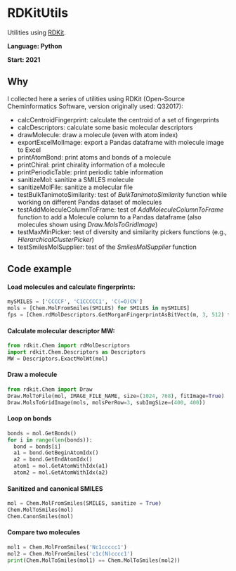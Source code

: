 # RDKitUtils
Utilities using [RDKit](https://www.rdkit.org/).

**Language: Python**

**Start: 2021**

## Why
I collected here a series of utilities using RDKit (Open-Source Cheminformatics Software, version originally used: Q32017):

- calcCentroidFingerprint: calculate the centroid of a set of fingerprints
- calcDescriptors: calculate some basic molecular descriptors
- drawMolecule: draw a molecule (even with atom index)
- exportExcelMolImage: export a Pandas dataframe with molecule image to Excel
- printAtomBond: print atoms and bonds of a molecule
- printChiral: print chirality information of a molecule
- printPeriodicTable: print periodic table information
- sanitizeMol: sanitize a SMILES molecule
- sanitizeMolFile: sanitize a molecular file
- testBulkTanimotoSimilarity: test of _BulkTanimotoSimilarity_ function while working on different Pandas dataset of molecules
- testAddMoleculeColumnToFrame: test of _AddMoleculeColumnToFrame_ function to add a Molecule column to a Pandas dataframe (also molecules shown using _Draw.MolsToGridImage_)
- testMaxMinPicker: test of diversity and similarity pickers functions (e.g., _HierarchicalClusterPicker_)
- testSmilesMolSupplier: test of the _SmilesMolSupplier_ function

## Code example

#### Load molecules and calculate fingerprints:
```python
mySMILES = ['CCCCF', 'C1CCCCC1', 'C(=O)CN']
mols = [Chem.MolFromSmiles(SMILES) for SMILES in mySMILES]
fps = [Chem.rdMolDescriptors.GetMorganFingerprintAsBitVect(m, 3, 512) for m in mols]
```

#### Calculate molecular descriptor MW:
```python
from rdkit.Chem import rdMolDescriptors
import rdkit.Chem.Descriptors as Descriptors
MW = Descriptors.ExactMolWt(mol)
```

#### Draw a molecule
```python
from rdkit.Chem import Draw
Draw.MolToFile(mol, IMAGE_FILE_NAME, size=(1024, 768), fitImage=True)
Draw.MolsToGridImage(mols, molsPerRow=3, subImgSize=(400, 400))
```

#### Loop on bonds
```python
bonds = mol.GetBonds()
for i in range(len(bonds)):
  bond = bonds[i]
  a1 = bond.GetBeginAtomIdx()
  a2 = bond.GetEndAtomIdx()
  atom1 = mol.GetAtomWithIdx(a1)
  atom2 = mol.GetAtomWithIdx(a2)
```

#### Sanitized and canonical SMILES
```python
mol = Chem.MolFromSmiles(SMILES, sanitize = True)
Chem.MolToSmiles(mol)
Chem.CanonSmiles(mol)
```

#### Compare two molecules
```python
mol1 = Chem.MolFromSmiles('Nc1ccccc1')
mol2 = Chem.MolFromSmiles('c1c(N)cccc1')
print(Chem.MolToSmiles(mol1) == Chem.MolToSmiles(mol2))
```